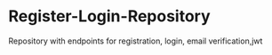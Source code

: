 # Register-Login-Repository
Repository with endpoints for registration, login, email verification,jwt

